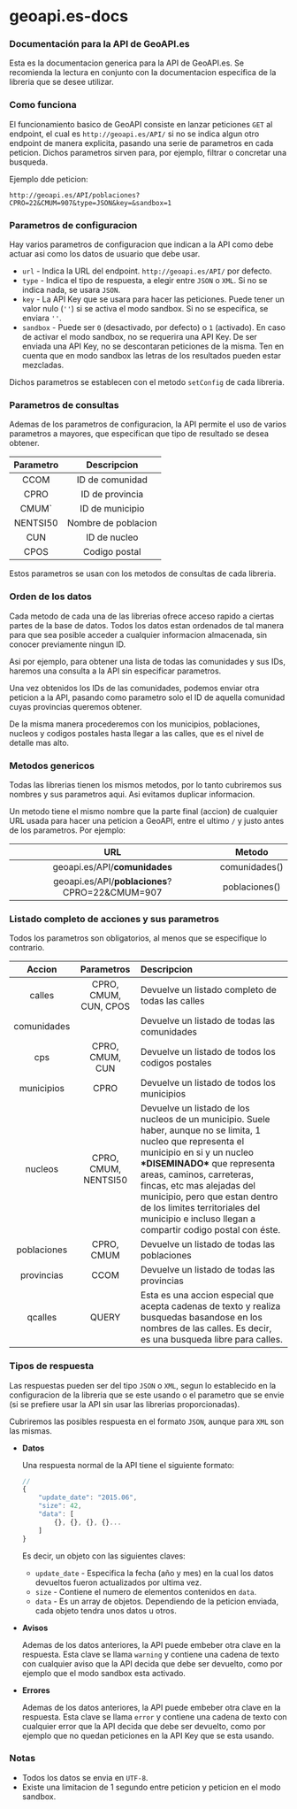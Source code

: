 # geoapi.es-docs

### Documentación para la API de GeoAPI.es

Esta es la documentacion generica para la API de GeoAPI.es. Se recomienda la lectura en
conjunto con la documentacion especifica de la libreria que se desee utilizar.

### Como funciona

El funcionamiento basico de GeoAPI consiste en lanzar peticiones `GET` al endpoint, el cual
es `http://geoapi.es/API/` si no se indica algun otro endpoint de manera explicita, pasando
una serie de parametros en cada peticion. Dichos parametros sirven para, por ejemplo, filtrar
o concretar una busqueda.

Ejemplo dde peticion:

    http://geoapi.es/API/poblaciones?CPRO=22&CMUM=907&type=JSON&key=&sandbox=1


### Parametros de configuracion

Hay varios parametros de configuracion que indican a la API como debe actuar asi como los datos
de usuario que debe usar.

* `url` - Indica la URL del endpoint. `http://geoapi.es/API/` por defecto.
* `type` - Indica el tipo de respuesta, a elegir entre `JSON` o `XML`. Si no se indica nada, se usara `JSON`.
* `key` - La API Key que se usara para hacer las peticiones. Puede tener un valor nulo (`''`) si se activa el modo sandbox. Si no se especifica, se enviara `''`.
* `sandbox` - Puede ser `0` (desactivado, por defecto) o `1` (activado). En caso de activar el modo sandbox, no se requerira una API Key. De ser enviada una API Key, no se descontaran peticiones de la misma. Ten en cuenta que en modo sandbox las letras de los resultados pueden estar mezcladas.

Dichos parametros se establecen con el metodo `setConfig` de cada libreria.

### Parametros de consultas

Ademas de los parametros de configuracion, la API permite el uso de varios parametros a mayores, que especifican que tipo de resultado se desea obtener.

| Parametro | Descripcion         |
|:---------:|:-------------------:|
| CCOM      | ID de comunidad     |
| CPRO      | ID de provincia     |
| CMUM`     | ID de municipio     |
| NENTSI50  | Nombre de poblacion |
| CUN       | ID de nucleo        |
| CPOS      | Codigo postal       |

Estos parametros se usan con los metodos de consultas de cada libreria.

### Orden de los datos

Cada metodo de cada una de las librerias ofrece acceso rapido a ciertas partes de la base de datos. Todos los datos estan ordenados de tal manera para que sea posible acceder a cualquier informacion almacenada, sin conocer previamente ningun ID.

Asi por ejemplo, para obtener una lista de todas las comunidades y sus IDs, haremos una consulta a la API sin especificar parametros.

Una vez obtenidos los IDs de las comunidades, podemos enviar otra peticion a la API, pasando como parametro solo el ID de aquella comunidad cuyas provincias queremos obtener.

De la misma manera procederemos con los municipios, poblaciones, nucleos y codigos postales hasta llegar a las calles, que es el nivel de detalle mas alto.

### Metodos genericos

Todas las librerias tienen los mismos metodos, por lo tanto cubriremos sus nombres y sus parametros aqui. Asi evitamos duplicar informacion.

Un metodo tiene el mismo nombre que la parte final (accion) de cualquier URL usada para hacer una peticion a GeoAPI, entre el ultimo `/` y justo antes de los parametros. Por ejemplo:

| URL                                               | Metodo        |
|:-------------------------------------------------:|:-------------:|
| geoapi.es/API/<b>comunidades</b>                  | comunidades() |
| geoapi.es/API/<b>poblaciones</b>?CPRO=22&CMUM=907 | poblaciones() |

### Listado completo de acciones y sus parametros

Todos los parametros son obligatorios, al menos que se especifique lo contrario.

| Accion       | Parametros               | Descripcion                     |
|:------------:|:------------------------:|:--------------------------------|
| calles       | CPRO, CMUM, CUN, CPOS    | Devuelve un listado completo de todas las calles  |
| comunidades  |                          | Devuelve un listado de todas las comunidades      |
| cps          | CPRO, CMUM, CUN          | Devuelve un listado de todos los codigos postales |
| municipios   | CPRO                     | Devuelve un listado de todos los municipios       |
| nucleos      | CPRO, CMUM, NENTSI50     | Devuelve un listado de los nucleos de un municipio. Suele haber, aunque no se limita, 1 nucleo que representa el municipio en si y un nucleo <b>\*DISEMINADO\*</b> que representa areas, caminos, carreteras, fincas, etc mas alejadas del municipio, pero que estan dentro de los limites territoriales del municipio e incluso llegan a compartir codigo postal con éste. |
| poblaciones  | CPRO, CMUM               | Devuelve un listado de todas las poblaciones      |
| provincias   | CCOM                     | Devuelve un listado de todas las provincias       |
| qcalles      | QUERY                    | Esta es una accion especial que acepta cadenas de texto y realiza busquedas basandose en los nombres de las calles. Es decir, es una busqueda libre para calles. |

### Tipos de respuesta

Las respuestas pueden ser del tipo `JSON` o `XML`, segun lo establecido en la configuracion de la libreria que se este usando o el parametro que se envie (si se prefiere usar la API sin usar las librerias proporcionadas).

Cubriremos las posibles respuesta en el formato `JSON`, aunque para `XML` son las mismas.

* <b>Datos</b>

    Una respuesta normal de la API tiene el siguiente formato:

    ```javascript
    //
    {
        "update_date": "2015.06",
        "size": 42,
        "data": [
            {}, {}, {}, {}...
        ]
    }
    ```

    Es decir, un objeto con las siguientes claves:
    * `update_date` - Especifica la fecha (año y mes) en la cual los datos devueltos fueron actualizados por ultima vez.
    * `size` - Contiene el numero de elementos contenidos en `data`.
    * `data` - Es un array de objetos. Dependiendo de la peticion enviada, cada objeto tendra unos datos u otros.

* <b>Avisos</b>

    Ademas de los datos anteriores, la API puede embeber otra clave en la respuesta. Esta clave se llama `warning` y contiene una cadena de texto con cualquier aviso que la API decida que debe ser devuelto, como por ejemplo que el modo sandbox esta activado.

* <b>Errores</b>

    Ademas de los datos anteriores, la API puede embeber otra clave en la respuesta. Esta clave se llama `error` y contiene una cadena de texto con cualquier error que la API decida que debe ser devuelto, como por ejemplo que no quedan peticiones en la API Key que se esta usando.

### Notas

* Todos los datos se envia en `UTF-8`.
* Existe una limitacion de 1 segundo entre peticion y peticion en el modo sandbox.
